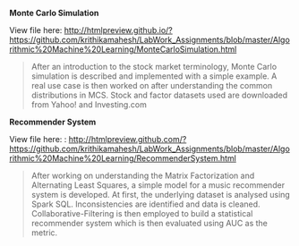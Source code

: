 **Monte Carlo Simulation**

View file here: http://htmlpreview.github.io/?https://github.com/krithikamahesh/LabWork_Assignments/blob/master/Algorithmic%20Machine%20Learning/MonteCarloSimulation.html

> After an introduction to the stock market terminology, Monte Carlo simulation is described and implemented with a simple example.
> A real use case is then worked on after understanding the common distributions in MCS.
> Stock and factor datasets used are downloaded from Yahoo! and Investing.com

**Recommender System**

View file here: : http://htmlpreview.github.com/?https://github.com/krithikamahesh/LabWork_Assignments/blob/master/Algorithmic%20Machine%20Learning/RecommenderSystem.html

> After working on understanding the Matrix Factorization and Alternating Least Squares, a simple model for a music recommender system is developed.
> At first, the underlying dataset is analysed using Spark SQL. Inconsistencies are identified and data is cleaned.
> Collaborative-Filtering is then employed to build a statistical recommender system which is then evaluated using AUC as the metric.
